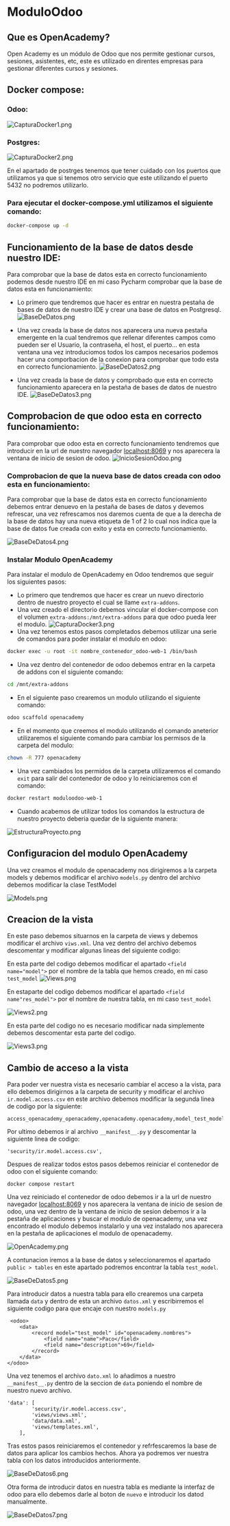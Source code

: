 # ModuloOdoo

## Que es OpenAcademy?
Open Academy es un módulo de Odoo que nos permite gestionar cursos, sesiones, asistentes, etc, este es utilizado en direntes empresas para gestionar diferentes cursos y sesiones.


## Docker compose:

### Odoo:

![CapturaDocker1.png](Imagenes/CapturaDocker1.png)

### Postgres:

![CapturaDocker2.png](Imagenes/CapturaDocker2.png)

En el apartado de postrges tenemos que tener cuidado con los puertos que utilizamos ya que si tenemos otro servicio que este utilizando el puerto 5432 no podremos utilizarlo.

### Para ejecutar el docker-compose.yml utilizamos el siguiente comando:


```bash
docker-compose up -d
```
## Funcionamiento de la base de datos desde nuestro IDE:

Para comprobar que la base de datos esta en correcto funcionamiento podemos desde nuestro IDE en mi caso Pycharm comprobar que la base de datos esta en funcionamiento:
+ Lo primero que tendremos que hacer es entrar en nuestra pestaña de bases de datos de nuestro IDE y crear una base de datos en Postgresql.
![BaseDeDatos.png](Imagenes/BaseDeDatos.png)


+ Una vez creada la base de datos nos aparecera una nueva pestaña emergente en la cual tendremos que rellenar diferentes campos como pueden ser el Usuario, la contraseña, el host, el puerto... en esta ventana una vez introduciomos todos los campos necesarios podemos hacer una comporbacion de la conexion para comprobar que todo esta en correcto funcionamiento.
![BaseDeDatos2.png](Imagenes/BaseDeDato2.png)


+ Una vez creada la base de datos y comprobado que esta en correcto funcionamiento aparecera en la pestaña de bases de datos de nuestro IDE.
![BaseDeDatos3.png](Imagenes/BaseDeDato3.png)

## Comprobacion de que odoo esta en correcto funcionamiento:
Para comprobar que odoo esta en correcto funcionamiento tendremos que introducir en la url de nuestro navegador <localhost:8069> y nos aparecera la ventana de inicio de sesion de odoo.
![InicioSesionOdoo.png](Imagenes/InicioSesionOdoo.png)

### Comprobacion de que la nueva base de datos creada con odoo esta en funcionamiento:
Para comprobar que la base de datos esta en correcto funcionamiento debemos entrar denuevo en la pestaña de bases de datos y devemos refrescar, una vez refrescamos nos daremos cuenta de que a la derecha de la base de datos hay una nueva etiqueta de 1 of 2 lo cual nos indica que la base de datos fue creada con exito y esta en correcto funcionamiento.

![BaseDeDatos4.png](Imagenes/BaseDeDato4.png)

### Instalar Modulo OpenAcademy

Para instalar el modulo de OpenAcademy en Odoo tendremos que seguir los siguientes pasos:
+ Lo primero que tendremos que hacer es crear un nuevo directorio dentro de nuestro proyecto el cual se llame `extra-addons`.
+ Una vez creado el directorio debemos vincular el docker-compose con el volumen `extra-addons:/mnt/extra-addons` para que odoo pueda leer el modulo.
![CapturaDocker3.png](Imagenes/CapturaDocker3.png)
+ Una vez tenemos estos pasos completados debemos utilizar una serie de comandos para poder instalar el modulo en odoo:
```bash
docker exec -u root -it nombre_contenedor_odoo-web-1 /bin/bash
```
+ Una vez dentro del contenedor de odoo debemos entrar en la carpeta de addons con el siguiente comando:
```bash
cd /mnt/extra-addons
```
+ En el siguiente paso crearemos un modulo utilizando el siguiente comando:
```bash
odoo scaffold openacademy
```
+ En el momento que creemos el modulo utilizando el comando aneterior utilizaremos el siguiente comando para cambiar los permisos de la carpeta del modulo:
```bash
chown -R 777 openacademy
```
+ Una vez cambiados los permidos de la carpeta utilizaremos el comando `exit` para salir del contenedor de odoo y lo reiniciaremos con el comando:
```bash
docker restart moduloodoo-web-1 
```
+ Cuando acabemos de utilizar todos los comandos la estructura de nuestro proyecto deberia quedar de la siguiente manera:

![EstructuraProyecto.png](Imagenes/EstructuraProyecto.png)

## Configuracion del modulo OpenAcademy
Una vez creamos el modulo de openacademy nos dirigiremos a la carpeta models y debemos modificar el archivo `models.py` dentro del archivo debemos modificar la clase TestModel

![Models.png](Imagenes/Models.png)

## Creacion de la vista
En este paso debemos situarnos en la carpeta de views y debemos modificar el archivo `viws.xml`. Una vez dentro del archivo debemos descomentar y modificar algunas lineas del siguiente codigo:

En esta parte del codigo debemos modificar el apartado `<field name="model">` por el nombre de la tabla que hemos creado, en mi caso `test_model`
![Views.png](Imagenes/Views.png)

En estaparte del codigo debemos modificar el apartado `<field name"res_model">` por el nombre de nuestra tabla, en mi caso `test_model`

![Views2.png](Imagenes/Views2.png)

En esta parte del codigo no es necesario modificar nada simplemente debemos descomentar esta parte del codigo.

![Views3.png](Imagenes/Views3.png)

## Cambio de acceso a la vista
Para poder ver nuestra vista es necesario cambiar el acceso a la vista, para ello debemos dirigirnos a la carpeta de security y modificar el archivo `ir.model.access.csv` en este archivo debemos modificar la segunda linea de codigo por la siguiente:
```
access_openacademy_openacademy,openacademy.openacademy,model_test_model,base.group_user,1,1,1,1
```
Por ultimo debemos ir al archivo `__manifest__.py` y descomentar la siguiente linea de codigo:
```
'security/ir.model.access.csv',
```
Despues de realizar todos estos pasos debemos reiniciar el contenedor de odoo con el siguiente comando:
```
docker compose restart
```
Una vez reiniciado el contenedor de odoo debemos ir a la url de nuestro navegador <localhost:8069> y nos aparecera la ventana de inicio de sesion de odoo, una vez dentro de la ventana de inicio de sesion debemos ir a la pestaña de aplicaciones y buscar el modulo de openacademy, una vez encontrado el modulo debemos instalarlo y una vez instalado nos aparecera en la pestaña de aplicaciones el modulo de openacademy.

![OpenAcademy.png](Imagenes/OpenAcademy.png)

A contunacion iremos a la base de datos y seleccionaremos el apartado `public > tables` en este apartado podremos encontrar la tabla `test_model`.

![BaseDeDatos5.png](Imagenes/BaseDeDato5.png)

Para introducir datos a nuestra tabla para ello crearemos una carpeta llamada `data` y dentro de esta un archivo `datos.xml` y escribirremos el siguiente codigo para que encaje con nuestro `models.py`

```
 <odoo>
    <data>
        <record model="test_model" id="openacademy.nombres">
            <field name="name">Paco</field>
            <field name="description">69</field>
        </record>
    </data>
</odoo>
```

Una vez tenemos el archivo `dato.xml` lo añadimos a nuestro `__manifest__.py` dentro de la seccion de `data` poniendo el nombre de nuestro nuevo archivo.

```   
'data': [
        'security/ir.model.access.csv',
        'views/views.xml',
        'data/data.xml',
        'views/templates.xml',
    ],
```

Tras estos pasos reiniciaremos el contenedor y refrfescaremos la base de datos para aplicar los cambios hechos. Ahora ya podremos ver nuestra tabla con los datos introducidos anteriormente.

![BaseDeDatos6.png](Imagenes/BaseDeDato6.png)

Otra forma de introducir datos en nuestra tabla es mediante la interfaz de odoo para ello debemos darle al boton de `nuevo` e introducir los datod manualmente.

![BaseDeDatos7.png](Imagenes/BaseDeDato7.png)
